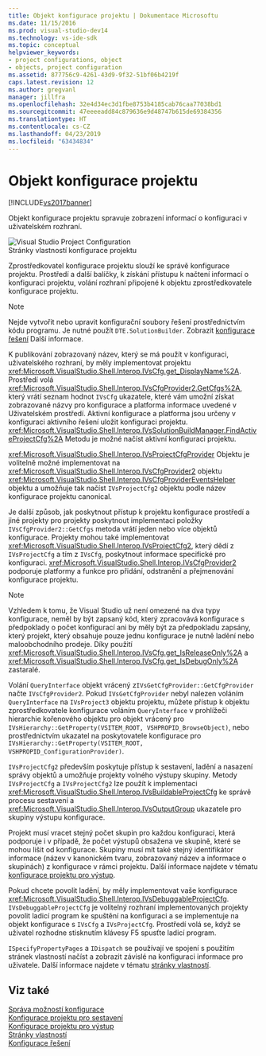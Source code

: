 ```yaml
---
title: Objekt konfigurace projektu | Dokumentace Microsoftu
ms.date: 11/15/2016
ms.prod: visual-studio-dev14
ms.technology: vs-ide-sdk
ms.topic: conceptual
helpviewer_keywords:
- project configurations, object
- objects, project configuration
ms.assetid: 877756c9-4261-43d9-9f32-51bf06b4219f
caps.latest.revision: 12
ms.author: gregvanl
manager: jillfra
ms.openlocfilehash: 32e4d34ec3d1fbe8753b4185cab76caa77038bd1
ms.sourcegitcommit: 47eeeeadd84c879636e9d48747b615de69384356
ms.translationtype: HT
ms.contentlocale: cs-CZ
ms.lasthandoff: 04/23/2019
ms.locfileid: "63434834"
---
```

# <a name="project-configuration-object"></a>Objekt konfigurace projektu
[!INCLUDE[vs2017banner](../../includes/vs2017banner.md)]

Objekt konfigurace projektu spravuje zobrazení informací o konfiguraci v uživatelském rozhraní.  
  
 ![Visual Studio Project Configuration](../../extensibility/internals/media/vsprojectcfg.gif "vsProjectCfg")  
Stránky vlastností konfigurace projektu  
  
 Zprostředkovatel konfigurace projektu slouží ke správě konfigurace projektu. Prostředí a další balíčky, k získání přístupu k načtení informací o konfiguraci projektu, volání rozhraní připojené k objektu zprostředkovatele konfigurace projektu.  
  
> [!NOTE]
> Nejde vytvořit nebo upravit konfigurační soubory řešení prostřednictvím kódu programu. Je nutné použít `DTE.SolutionBuilder`. Zobrazit [konfigurace řešení](../../extensibility/internals/solution-configuration.md) Další informace.  
  
 K publikování zobrazovaný název, který se má použít v konfiguraci, uživatelského rozhraní, by měly implementovat projektu <xref:Microsoft.VisualStudio.Shell.Interop.IVsCfg.get_DisplayName%2A>. Prostředí volá <xref:Microsoft.VisualStudio.Shell.Interop.IVsCfgProvider2.GetCfgs%2A>, který vrátí seznam hodnot `IVsCfg` ukazatele, které vám umožní získat zobrazované názvy pro konfigurace a platforma informace uvedené v Uživatelském prostředí. Aktivní konfigurace a platforma jsou určeny v konfiguraci aktivního řešení uložit konfiguraci projektu. <xref:Microsoft.VisualStudio.Shell.Interop.IVsSolutionBuildManager.FindActiveProjectCfg%2A> Metodu je možné načíst aktivní konfiguraci projektu.  
  
 <xref:Microsoft.VisualStudio.Shell.Interop.IVsProjectCfgProvider> Objektu je volitelně možné implementovat na <xref:Microsoft.VisualStudio.Shell.Interop.IVsCfgProvider2> objektu <xref:Microsoft.VisualStudio.Shell.Interop.IVsCfgProviderEventsHelper> objektu a umožňuje tak načíst `IVsProjectCfg2` objektu podle název konfigurace projektu canonical.  
  
 Je další způsob, jak poskytnout přístup k projektu konfigurace prostředí a jiné projekty pro projekty poskytnout implementaci položky `IVsCfgProvider2::GetCfgs` metoda vrátí jeden nebo více objektů konfigurace. Projekty mohou také implementovat <xref:Microsoft.VisualStudio.Shell.Interop.IVsProjectCfg2>, který dědí z `IVsProjectCfg` a tím z `IVsCfg`, poskytnout informace specifické pro konfiguraci. <xref:Microsoft.VisualStudio.Shell.Interop.IVsCfgProvider2> podporuje platformy a funkce pro přidání, odstranění a přejmenování konfigurace projektu.  
  
> [!NOTE]
> Vzhledem k tomu, že Visual Studio už není omezené na dva typy konfigurace, neměl by být zapsaný kód, který zpracovává konfigurace s předpoklady o počet konfigurací ani by měly být za předpokladu zapsány, který projekt, který obsahuje pouze jednu konfigurace je nutně ladění nebo maloobchodního prodeje. Díky použití <xref:Microsoft.VisualStudio.Shell.Interop.IVsCfg.get_IsReleaseOnly%2A> a <xref:Microsoft.VisualStudio.Shell.Interop.IVsCfg.get_IsDebugOnly%2A> zastaralé.  
  
 Volání `QueryInterface` objekt vrácený z`IVsGetCfgProvider::GetCfgProvider` načte `IVsCfgProvider2`. Pokud `IVsGetCfgProvider` nebyl nalezen voláním `QueryInterface` na `IVsProject3` objektu projektu, můžete přístup k objektu zprostředkovatele konfigurace voláním `QueryInterface` v prohlížeči hierarchie kořenového objektu pro objekt vrácený pro `IVsHierarchy::GetProperty(VSITEM_ROOT, VSHPROPID_BrowseObject)`, nebo prostřednictvím ukazatel na poskytovatele konfigurace pro `IVsHierarchy::GetProperty(VSITEM_ROOT, VSHPROPID_ConfigurationProvider)`.  
  
 `IVsProjectCfg2` především poskytuje přístup k sestavení, ladění a nasazení správy objektů a umožňuje projekty volného výstupy skupiny. Metody `IVsProjectCfg` a `IVsProjectCfg2` lze použít k implementaci <xref:Microsoft.VisualStudio.Shell.Interop.IVsBuildableProjectCfg> ke správě procesu sestavení a <xref:Microsoft.VisualStudio.Shell.Interop.IVsOutputGroup> ukazatele pro skupiny výstupu konfigurace.  
  
 Projekt musí vracet stejný počet skupin pro každou konfiguraci, která podporuje i v případě, že počet výstupů obsažena ve skupině, které se mohou lišit od konfigurace. Skupiny musí mít také stejný identifikátor informace (název v kanonickém tvaru, zobrazovaný název a informace o skupinách) z konfigurace v rámci projektu. Další informace najdete v tématu [konfigurace projektu pro výstup](../../extensibility/internals/project-configuration-for-output.md).  
  
 Pokud chcete povolit ladění, by měly implementovat vaše konfigurace <xref:Microsoft.VisualStudio.Shell.Interop.IVsDebuggableProjectCfg>. `IVsDebuggableProjectCfg` je volitelný rozhraní implementovaných projekty povolit ladicí program ke spuštění na konfiguraci a se implementuje na objekt konfigurace s `IVsCfg` a `IVsProjectCfg`. Prostředí volá se, když se uživatel rozhodne stisknutím klávesy F5 spusťte ladicí program.  
  
 `ISpecifyPropertyPages` a `IDispatch` se používají ve spojení s použitím stránek vlastností načíst a zobrazit závislé na konfiguraci informace pro uživatele. Další informace najdete v tématu [stránky vlastností](../../extensibility/internals/property-pages.md).  
  
## <a name="see-also"></a>Viz také  
 [Správa možností konfigurace](../../extensibility/internals/managing-configuration-options.md)   
 [Konfigurace projektu pro sestavení](../../extensibility/internals/project-configuration-for-building.md)   
 [Konfigurace projektu pro výstup](../../extensibility/internals/project-configuration-for-output.md)   
 [Stránky vlastností](../../extensibility/internals/property-pages.md)   
 [Konfigurace řešení](../../extensibility/internals/solution-configuration.md)
